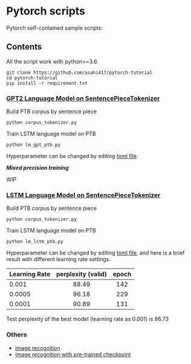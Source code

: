 # Pytorch scripts
Pytorch self-contained sample scripts:

## Contents
All the script work with python>=3.6. 

```
git clone https://github.com/asahi417/pytorch-tutorial
cd pytorch-tutorial
pip install -r requirement.txt
```

### [GPT2 Language Model on SentencePieceTokenizer](./lm_gpt_ptb.py)
Build PTB corpus by sentence piece  

```
python corpus_tokenizer.py 
```

Train LSTM language model on PTB

```
python lm_gpt_ptb.py
```

Hyperparameter can be changed by editing [toml file](parameters/keep/lm_lstm_ptb.toml).

***Mixed precision training***

WIP


### [LSTM Language Model on SentencePieceTokenizer](./lm_lstm_ptb.py)  

Build PTB corpus by sentence piece  

```
python corpus_tokenizer.py 
```

Train LSTM language model on PTB

```
python lm_lstm_ptb.py
```

Hyperparameter can be changed by editing [toml file](parameters/keep/lm_lstm_ptb.toml),
and here is a brief result with different learning rate settings.

| Learning Rate | perplexity (valid) | epoch |
| ------------- |:------------------:|:-----:|
| 0.001         |            88.49   | 142   |
| 0.0005        |            96.18   | 229   |
| 0.0001        |            90.89   | 131   |

Test perplexity of the best model (learning rate as 0.001) is 86.73

### Others
- [image recognition](helper/ir_cnn_cifar10.py)
- [image recognition with pre-trained checkpoint](helper/ir_resnet_hymenoptera.py)



